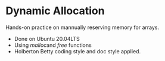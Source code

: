 # Dynamic Allocation

Hands-on practice on mannually reserving memory for arrays.

- Done on Ubuntu 20.04LTS
- Using *malloc*and *free* functions
- Holberton Betty coding style and doc style applied.
